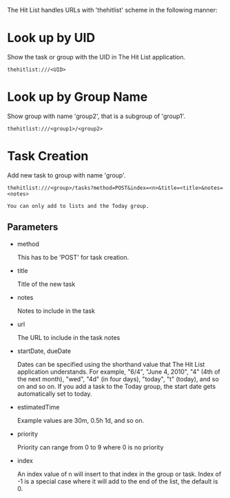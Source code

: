 The Hit List handles URLs with 'thehitlist' scheme in the following manner:


Look up by UID
==============

Show the task or group with the UID in The Hit List application.

	thehitlist:///<UID>


Look up by Group Name
=====================

Show group with name 'group2', that is a subgroup of 'group1'.

	thehitlist:///<group1>/<group2>


Task Creation
=============

Add new task to group with name 'group'.

	thehitlist:///<group>/tasks?method=POST&index=<n>&title=<title>&notes=<notes>

	You can only add to lists and the Today group.


Parameters
-------------------

- method

	This has to be 'POST' for task creation.

- title

	Title of the new task

- notes

	Notes to include in the task

- url

	The URL to include in the task notes

- startDate, dueDate

	Dates can be specified using the shorthand value that The Hit List application understands. For
	example, "6/4", "June 4, 2010", "4" (4th of the next month), "wed", "4d" (in four days),
	"today", "t" (today), and so on and so on. If you add a task to the Today group, the start date
	gets automatically set to today.

- estimatedTime

	Example values are 30m, 0.5h 1d, and so on.

- priority

	Priority can range from 0 to 9 where 0 is no priority

- index

	An index value of n will insert to that index in the group or task. Index of -1 is a special
	case where it will add to the end of the list, the default is 0.
